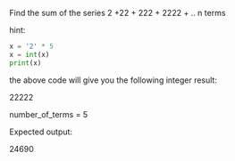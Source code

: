 Find the sum of the series 2 +22 + 222 + 2222 + .. n terms

hint:

```py
x = '2' * 5
x = int(x)
print(x)
```

the above code will give you the following integer result:

22222

number_of_terms = 5

Expected output:

24690